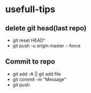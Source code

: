 # usefull-tips


## delete git head(last repo)

- git reset HEAD^
- git push -u origin master --force
 
## Commit to repo
- git add -A || git add file
- git commit -m "Message"
- git push
